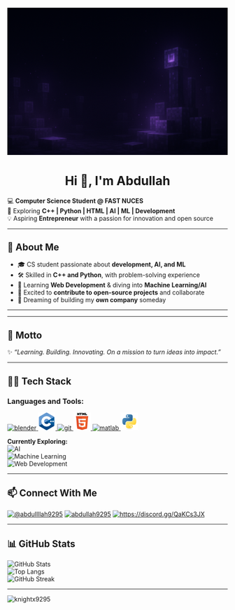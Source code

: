 ![Banner](banner.png)


<h1 align="center">Hi 👋, I'm Abdullah</h1>  

💻 **Computer Science Student @ FAST NUCES**  
🚀 Exploring **C++ | Python | HTML | AI | ML | Development**  
💡 Aspiring **Entrepreneur** with a passion for innovation and open source  

---

## 🌟 About Me  
- 🎓 CS student passionate about **development, AI, and ML**  
- 🛠 Skilled in **C++ and Python**, with problem-solving experience  
- 🌱 Learning **Web Development** & diving into **Machine Learning/AI**  
- 🤝 Excited to **contribute to open-source projects** and collaborate  
- 🚀 Dreaming of building my **own company** someday  

---

---

## 🚀 Motto  
✨ *“Learning. Building. Innovating. On a mission to turn ideas into impact.”*  

---



## 🧑‍💻 Tech Stack  

<h3 align="left">Languages and Tools:</h3>
<p align="left"> <a href="https://www.blender.org/" target="_blank" rel="noreferrer"> <img src="https://download.blender.org/branding/community/blender_community_badge_white.svg" alt="blender" width="40" height="40"/> </a> <a href="https://www.w3schools.com/cpp/" target="_blank" rel="noreferrer"> <img src="https://raw.githubusercontent.com/devicons/devicon/master/icons/cplusplus/cplusplus-original.svg" alt="cplusplus" width="40" height="40"/> </a> <a href="https://git-scm.com/" target="_blank" rel="noreferrer"> <img src="https://www.vectorlogo.zone/logos/git-scm/git-scm-icon.svg" alt="git" width="40" height="40"/> </a> <a href="https://www.w3.org/html/" target="_blank" rel="noreferrer"> <img src="https://raw.githubusercontent.com/devicons/devicon/master/icons/html5/html5-original-wordmark.svg" alt="html5" width="40" height="40"/> </a> <a href="https://www.mathworks.com/" target="_blank" rel="noreferrer"> <img src="https://upload.wikimedia.org/wikipedia/commons/2/21/Matlab_Logo.png" alt="matlab" width="40" height="40"/> </a> <a href="https://www.python.org" target="_blank" rel="noreferrer"> <img src="https://raw.githubusercontent.com/devicons/devicon/master/icons/python/python-original.svg" alt="python" width="40" height="40"/> </a> </p>


**Currently Exploring:**  
![AI](https://img.shields.io/badge/AI-000000?style=for-the-badge&logo=openai&logoColor=white)  
![Machine Learning](https://img.shields.io/badge/Machine%20Learning-102230?style=for-the-badge&logo=tensorflow&logoColor=orange)  
![Web Development](https://img.shields.io/badge/Web%20Dev-61DAFB?style=for-the-badge&logo=react&logoColor=black)  

---


## 📫 Connect With Me  

<p align="left">
<a href="https://instagram.com/@abdullllah9295" target="blank"><img align="center" src="https://raw.githubusercontent.com/rahuldkjain/github-profile-readme-generator/master/src/images/icons/Social/instagram.svg" alt="@abdullllah9295" height="30" width="40" /></a>
<a href="https://www.leetcode.com/abdullah9295" target="blank"><img align="center" src="https://raw.githubusercontent.com/rahuldkjain/github-profile-readme-generator/master/src/images/icons/Social/leet-code.svg" alt="abdullah9295" height="30" width="40" /></a>
<a href="https://discord.gg/https://discord.gg/QaKCs3JX" target="blank"><img align="center" src="https://raw.githubusercontent.com/rahuldkjain/github-profile-readme-generator/master/src/images/icons/Social/discord.svg" alt="https://discord.gg/QaKCs3JX" height="30" width="40" /></a>
</p>


---


## 📊 GitHub Stats  

![GitHub Stats](https://github-readme-stats.vercel.app/api?username=YOUR_GITHUB_USERNAME&show_icons=true&theme=tokyonight)  
![Top Langs](https://github-readme-stats.vercel.app/api/top-langs/?username=YOUR_GITHUB_USERNAME&layout=compact&theme=tokyonight)  
![GitHub Streak](https://github-readme-streak-stats.herokuapp.com/?user=YOUR_GITHUB_USERNAME&theme=tokyonight)  

---

<p align="left"> <img src="https://komarev.com/ghpvc/?username=knightx9295&label=Stalkers%20Count&color=af121a&style=plastic" alt="knightx9295" /> </p>

<!---
knightx9295/knightx9295 is a ✨ special ✨ repository because its `README.md` (this file) appears on your GitHub profile.
You can click the Preview link to take a look at your changes.
--->
